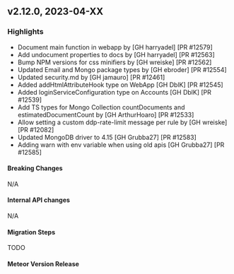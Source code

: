 ## v2.12.0, 2023-04-XX

### Highlights

* Document main function in webapp by [GH harryadel] [PR #12579]
* Add undocument properties to docs by [GH harryadel] [PR #12563]
* Bump NPM versions for css minifiers by [GH wreiske] [PR #12562]
* Updated Email and Mongo package types by [GH ebroder] [PR #12554]
* Updated security.md by [GH jamauro] [PR #12461]
* Added addHtmlAttributeHook type on WebApp [GH DblK] [PR #12545]
* Added loginServiceConfiguration type on Accounts [GH DblK] [PR #12539]
* Add TS types for Mongo Collection countDocuments and estimatedDocumentCount by [GH ArthurHoaro] [PR #12533]
* Allow setting a custom ddp-rate-limit message per rule by [GH wreiske] [PR #12082]
* Updated MongoDB driver to 4.15 [GH Grubba27] [PR #12583]
* Adding warn with env variable when using old apis [GH Grubba27] [PR #12585]

#### Breaking Changes

N/A

####  Internal API changes

N/A

#### Migration Steps

TODO

#### Meteor Version Release
